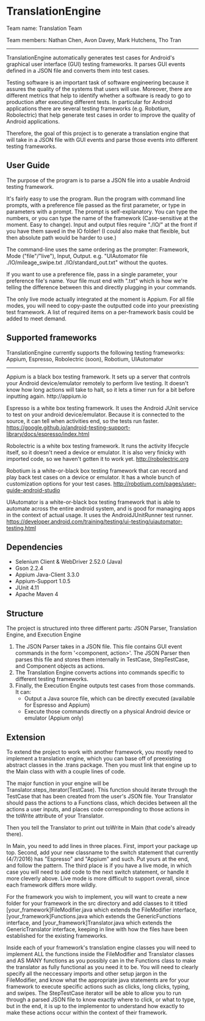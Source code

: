 # TranslationEngine

<p>Team name: Translation Team</p>
<p>Team members: Nathan Chen, Avon Davey, Mark Hutchens, Tho Tran</p>

<hr>

<p>
TranslationEngine automatically generates test cases for Android's graphical user interface (GUI) testing frameworks. It parses GUI events defined in a JSON file and converts them into test cases.
</p>

<p>
Testing software is an important task of software engineering because it assures the quality of the systems that users will use. Moreover, there are different metrics that help to identify whether a software is ready to go to production after executing different tests. In particular for Android applications there are several testing frameworks (e.g. Robotium, Robolectric) that help generate test cases in order to improve the quality of Android applications.
</p>

<p>
Therefore, the goal of this project is to generate a translation engine that will take in a JSON file with GUI events and parse those events into different testing frameworks.
</p>

## User Guide
The purpose of the program is to parse a JSON file into a usable Android testing framework.

It's fairly easy to use the program. Run the program with command line prompts, with a preference file passed as the first parameter, or type in parameters with a prompt.  The prompt is self-explanatory. You can type the numbers, or you can type the name of the framework (Case-sensitive at the moment. Easy to change). Input and output files require "./IO/" at the front if you have them saved in the IO folder! (I could also make that flexible, but then absolute path would be harder to use.)

The command-line uses the same ordering as the prompter: Framework, Mode ("file"/"live"), Input, Output. e.g. "UIAutomator file ./IO/mileage_swipe.txt ./IO/standard_out.txt" without the quotes.

If you want to use a preference file, pass in a single parameter, your preference file's name. Your file must end with ".txt" which is how we're telling the difference between this and directly plugging in your commands.

The only live mode actually integrated at the moment is Appium. For all file modes, you will need to copy-paste the outputted code into your preexisting test framework. A list of required items on a per-framework basis could be added to meet demand.

## Supported frameworks
TranslationEngine currently supports the following testing frameworks: Appium, Espresso, Robolectric (soon), Robotium, UIAutomator

<hr>
Appium is a black box testing framework. It sets up a server that controls your Android device/emulator remotely to perform live testing. It doesn't know how long actions will take to halt, so it lets a timer run for a bit before inputting again. http://appium.io

Espresso is a white box testing framework. It uses the Android JUnit service to test on your android device/emulator. Because it is connected to the source, it can tell when activities end, so the tests run faster. https://google.github.io/android-testing-support-library/docs/espresso/index.html

Robolectric is a white box testing framework. It runs the activity lifecycle itself, so it doesn't need a device or emulator. It is also very finicky with imported code, so we haven't gotten it to work yet. http://robolectric.org

Robotium is a white-or-black box testing framework that can record and play back test cases on a device or emulator. It has a whole bunch of customization options for your test cases. http://robotium.com/pages/user-guide-android-studio

UIAutomator is a white-or-black box testing framework that is able to automate across the entire android system, and is good for managing apps in the context of actual usage. It uses the AndroidJUnitRunner test runner. https://developer.android.com/training/testing/ui-testing/uiautomator-testing.html

## Dependencies
 - Selenium Client & WebDriver 2.52.0 (Java)
 - Gson 2.2.4
 - Appium Java-Client 3.3.0
 - Appium-Support 1.0.5
 - JUnit 4.11
 - Apache Maven 4

## Structure
The project is structured into three different parts: JSON Parser, Translation Engine, and Execution Engine

1. The JSON Parser takes in a JSON file. This file contains GUI event commands in the form '&lt;component, action&gt;'. The JSON Parser then parses this file and stores them internally in TestCase,  StepTestCase, and Component objects as actions. 
2. The Translation Engine converts actions into commands specific to different testing frameworks. 
3. Finally, the Execution Engine outputs test cases from those commands. It can:
	- Output a Java source file, which can be directly executed (available for Espresso and Appium)
	- Execute those commands directly on a physical Android device or emulator (Appium only)

## Extension
To extend the project to work with another framework, you mostly need to implement a translation engine, which you can base off of preexisting abstract classes in the .trans package. Then you must link that engine up to the Main class with with a couple lines of code.

The major function in your engine will be Translator.steps_iterator(TestCase). This function should iterate through the TestCase that has been created from the user's JSON file. Your Translator should pass the actions to a Functions class, which decides between all the actions a user inputs, and places code corresponding to those actions in the toWrite attribute of your Translator.

Then you tell the Translator to print out toWrite in Main (that code's already there).

In Main, you need to add lines in three places. First, import your package up top. Second, add your new classname to the switch statement that currently (4/7/2016) has "Espresso" and "Appium" and such. Put yours at the end, and follow the pattern. The third place is if you have a live mode, in which case you will need to add code to the next switch statement, or handle it more cleverly above. Live mode is more difficult to support overall, since each framework differs more wildly.

For the framework you wish to implement, you will want to create a new folder for your framework in the src directory and add classes to it titled [your_framework]FileModifier.java which extends the FileModifier interface, [your_framework]Functions.java which extends the GenericFunctions interface, and [your_framework]Translator.java which extends the GenericTranslator interface, keeping in line with how the files have been established for the existing frameworks.

Inside each of your framework's translation engine classes you will need to implement ALL the functions inside the FileModifier and Translator classes and AS MANY functions as you possibly can in the Functions class to make the translator as fully functional as you need it to be. You will need to clearly specify all the neccessary imports and other setup jargon in the FileModifier, and know what the appropriate java statements are for your framework to execute specific actions such as clicks, long clicks, typing, and swipes. The StepTestCase iterator will be able to allow you to run through a parsed JSON file to know exactly where to click, or what to type, but in the end, it is up to the implementor to understand how exactly to make these actions occur within the context of their framework. 

